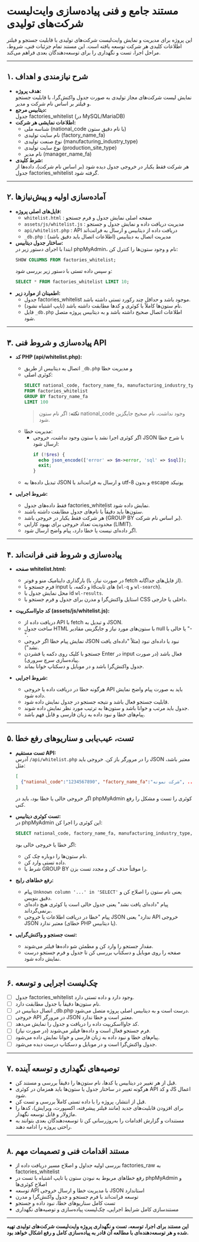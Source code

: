 # مستند جامع و فنی پیاده‌سازی وایت‌لیست شرکت‌های تولیدی

این پروژه برای مدیریت و نمایش وایت‌لیست شرکت‌های تولیدی با قابلیت جستجو و فیلتر اطلاعات کلیدی هر شرکت توسعه یافته است. این مستند تمام جزئیات فنی، شروط، مراحل اجرا، تست و نگهداری را برای توسعه‌دهندگان بعدی فراهم می‌کند.

---

## ۱. شرح نیازمندی و اهداف

- **هدف پروژه:**  
  نمایش لیست شرکت‌های مجاز تولیدی به صورت جدول واکنش‌گرا، با قابلیت جستجو و فیلتر بر اساس نام شرکت و مدیر.
- **دیتابیس مرجع:**  
  جدول factories_whitelist (در MySQL/MariaDB)
- **اطلاعات نمایشی هر شرکت:**  
  - شناسه ملی (national_code یا نام دقیق ستون)
  - نام سایت تولیدی (factory_name_fa)
  - نوع صنعت تولیدی (manufacturing_industry_type)
  - نوع سایت تولیدی (production_site_type)
  - نام مدیر (manager_name_fa)
- **شرط کلیدی:**  
  هر شرکت فقط یکبار در خروجی جدول دیده شود (بر اساس نام شرکت)، داده‌ها از جدول factories_whitelist گرفته شود.

---

## ۲. آماده‌سازی اولیه و پیش‌نیازها

- **فایل‌های اصلی پروژه:**  
  - `whitelist.html` : صفحه اصلی نمایش جدول و فرم جستجو
  - `assets/js/whitelist.js` : مدیریت دریافت داده و نمایش جدول و جستجو
  - `api/whitelist.php` : API دریافت داده از دیتابیس و ارسال به فرانت‌اند
  - `_db.php` : مدیریت اتصال به دیتابیس (اطلاعات اتصال باید دقیق باشد)
- **ساختار جدول دیتابیس:**  
  ابتدا با اجرای دستور زیر در phpMyAdmin، نام و وجود ستون‌ها را کنترل کن:
  ```sql
  SHOW COLUMNS FROM factories_whitelist;
  ```
  و سپس داده تستی با دستور زیر بررسی شود:
  ```sql
  SELECT * FROM factories_whitelist LIMIT 10;
  ```
- **اطمینان از موارد زیر:**  
  - جدول factories_whitelist موجود باشد و حداقل چند رکورد تستی داشته باشد.
  - نام ستون‌ها کاملاً با کوئری و کدها مطابقت داشته باشد (تایپ اشتباه نشود).
  - فایل `_db.php` اطلاعات اتصال صحیح داشته باشد و به دیتابیس پروژه متصل شود.

---

## ۳. پیاده‌سازی و شروط فنی API

- **کد PHP (api/whitelist.php):**
  - اتصال به دیتابیس از طریق `_db.php` و مدیریت خطا
  - کوئری اصلی:
    ```sql
    SELECT national_code, factory_name_fa, manufacturing_industry_type, production_site_type, manager_name_fa
    FROM factories_whitelist
    GROUP BY factory_name_fa
    LIMIT 100
    ```
    > **نکته:** اگر نام ستون national_code وجود نداشت، نام صحیح جایگزین شود.
  - مدیریت خطا:
    - اگر کوئری اجرا نشد یا ستون وجود نداشت، خروجی JSON با شرح خطا ارسال شود:
      ```php
      if (!$res) {
        echo json_encode(['error' => $m->error, 'sql' => $sql]);
        exit;
      }
      ```
  - تبدیل داده‌ها به JSON و ارسال به فرانت‌اند با utf-8 و بدون escape یونیکد

- **شروط اجرایی:**
  - فقط داده‌های جدول factories_whitelist نمایش داده شود.
  - ستون‌ها باید دقیقاً با نام‌های جدول مطابقت داشته باشند.
  - هر شرکت فقط یکبار در خروجی باشد (GROUP BY بر اساس نام شرکت).
  - محدودیت تعداد خروجی برای بهبود کارایی (LIMIT).
  - اگر داده‌ای نیست یا خطا دارد، پیام واضح ارسال شود.

---

## ۴. پیاده‌سازی و شروط فنی فرانت‌اند

- **صفحه whitelist.html:**
  - بارگذاری داینامیک منو و فوتر (در صورت نیاز، با fetch از فایل‌های جداگانه).
  - فرم جستجو با input و دکمه، با idهای ثابت (`wl-q` و `wl-search`).
  - محل نمایش جدول با id `wl-results`.
  - استایل واکنش‌گرا و مدرن برای جدول و فرم جستجو با CSS داخلی یا خارجی.

- **کد جاوااسکریپت (assets/js/whitelist.js):**
  - دریافت داده از API با fetch و تبدیل به JSON.
  - ساخت جدول HTML با ستون‌های مورد نیاز و جایگزینی مقادیر null یا خالی با "-".
  - نمایش پیام خطا اگر خروجی JSON نبود یا داده‌ای نبود (مثلاً "داده‌ای یافت نشد").
  - جستجو با کلیک روی دکمه یا فشردن Enter در input فعال باشد (در صورت پیاده‌سازی سرچ سروری).
  - جدول واکنش‌گرا باشد و در موبایل و دسکتاپ خوانا بماند.

- **شروط اجرایی:**
  - هرگونه خطا در دریافت داده یا خروجی API باید به صورت پیام واضح نمایش داده شود.
  - قابلیت جستجو فعال باشد و نتیجه جستجو در جدول نمایش داده شود.
  - جدول باید مرتب و خوانا باشد و ستون‌ها به ترتیب مورد نظر نمایش داده شوند.
  - پیام‌های خطا و نبود داده به زبان فارسی و قابل فهم باشد.

---

## ۵. تست، عیب‌یابی و سناریوهای رفع خطا

- **تست مستقیم API:**  
  آدرس `/api/whitelist.php` را در مرورگر باز کن. خروجی باید JSON معتبر باشد، مثل:
  ```json
  [
    {"national_code":"1234567890", "factory_name_fa":"شرکت نمونه", ...}
  ]
  ```
  اگر خروجی خالی یا خطا بود، باید در phpMyAdmin کوئری را تست و مشکل را رفع کنی.

- **تست کوئری دیتابیس:**  
  در phpMyAdmin این کوئری را اجرا کن:
  ```sql
  SELECT national_code, factory_name_fa, manufacturing_industry_type, production_site_type, manager_name_fa FROM factories_whitelist LIMIT 10;
  ```
  اگر خطا یا خروجی خالی بود:
    - نام ستون‌ها را دوباره چک کن.
    - داده تستی وارد کن.
    - شرط یا GROUP BY را موقتاً حذف کن و مجدد تست بزن.

- **رفع خطاهای رایج:**
  - پیام `Unknown column '...' in 'SELECT'` یعنی نام ستون را اصلاح کن و دقیق بنویس.
  - پیام "داده‌ای یافت نشد" یعنی جدول خالی است یا کوئری هیچ داده‌ای برنمی‌گرداند.
  - پیام "خطا در دریافت اطلاعات یا خروجی JSON ندارد" یعنی API خروجی JSON معتبر ندارد (خطای PHP یا دیتابیس).

- **تست جستجو و واکنش‌گرایی:**  
  - مقدار جستجو را وارد کن و مطمئن شو داده‌ها فیلتر می‌شوند.
  - صفحه را روی موبایل و دسکتاپ بررسی کن تا جدول و فرم جستجو درست نمایش داده شود.

---

## ۶. چک‌لیست اجرایی و توسعه

- [ ] جدول factories_whitelist وجود دارد و داده تستی دارد.
- [ ] نام ستون‌ها دقیقاً با جدول مطابقت دارد.
- [ ] اتصال دیتابیس در _db.php درست است و به دیتابیس اصلی پروژه متصل می‌شود.
- [ ] خروجی API در مرورگر JSON معتبر است و خطا ندارد.
- [ ] کد جاوااسکریپت داده را دریافت و جدول را نمایش می‌دهد.
- [ ] فرم جستجو فعال است و داده‌ها فیلتر می‌شوند (در صورت نیاز).
- [ ] پیام‌های خطا و نبود داده به زبان فارسی و خوانا نمایش داده می‌شود.
- [ ] جدول واکنش‌گرا است و در موبایل و دسکتاپ درست دیده می‌شود.

---

## ۷. توصیه‌های نگهداری و توسعه آینده

- قبل از هر تغییر در دیتابیس یا کدها، نام ستون‌ها را دقیقاً بررسی و مستند کن.
- هرگونه تغییر در ساختار جدول یا ستون‌ها باید همزمان در کوئری API و کد JS اعمال شود.
- قبل از انتشار، پروژه را با داده تستی کاملاً بررسی و تست کن.
- برای افزودن قابلیت‌های جدید (مانند فیلتر پیشرفته، اکسپورت، ویرایش)، کدها را ماژولار و قابل توسعه نگهدار.
- مستندات و گزارش اقدامات را به‌روزرسانی کن تا توسعه‌دهندگان بعدی بتوانند به راحتی پروژه را ادامه دهند.

---

## ۸. مستند اقدامات فنی و تصمیمات مهم

- بررسی اولیه جداول و اصلاح مسیر دریافت داده از factories_raw به factories_whitelist
- رفع خطاهای مربوط به نبودن ستون یا تایپ اشتباه با تست در phpMyAdmin و اصلاح کوئری‌ها
- توسعه API با مدیریت خطا و ارسال خروجی JSON استاندارد
- توسعه فرانت‌اند با فرم جستجو و جدول واکنش‌گرا و مدرن
- تست کامل سناریوهای خطا، نبود داده و جستجو
- مستندسازی کامل شرایط اجرایی، چک‌لیست پیاده‌سازی و توصیه‌های نگهداری

---

**این مستند برای اجرا، توسعه، تست و نگهداری پروژه وایت‌لیست شرکت‌های تولیدی تهیه شده و هر توسعه‌دهنده‌ای با مطالعه آن قادر به پیاده‌سازی کامل و رفع اشکال خواهد بود.**